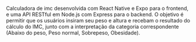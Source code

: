 Calculadora de imc desenvolvida com React Native e Expo para o frontend, e uma API RESTful em Node.js com Express para o backend. O objetivo é permitir que os usuários insiram seu peso e altura e recebam o resultado do cálculo do IMC, junto com a interpretação da categoria correspondente (Abaixo do peso, Peso normal, Sobrepeso, Obesidade).




